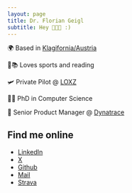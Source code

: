 ```yaml
---
layout: page
title: Dr. Florian Geigl
subtitle: Hey 👋👋👋 :)
---
```

🌍 Based in [Klagifornia/Austria](https://google.com/search?q=klagenfurt)

🏃📚 Loves sports and reading

🛩️ Private Pilot @ [LOXZ](http://loxz.at)

👨‍🎓 PhD in Computer Science

💼 Senior Product Manager @ [Dynatrace](dynatrace.com)

## Find me online
* [LinkedIn](https://www.linkedin.com/in/floriangeigl/)
* [X](https://x.com/floriangeigl)
* [Github](https://github.com/floriangeigl)
* [Mail](mailto:florian.geigl+githubpage@gmail.com)
* [Strava](https://www.strava.com/athletes/61310121)
